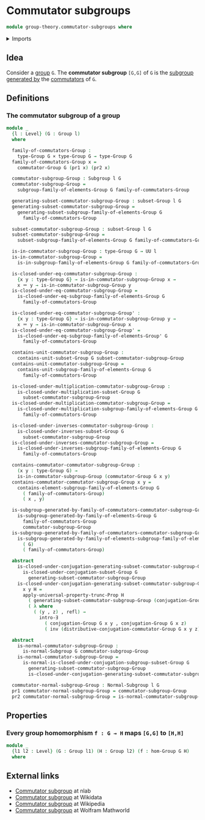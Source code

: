 # Commutator subgroups

```agda
module group-theory.commutator-subgroups where
```

<details><summary>Imports</summary>

```agda
open import foundation.cartesian-product-types
open import foundation.dependent-pair-types
open import foundation.existential-quantification
open import foundation.identity-types
open import foundation.propositional-truncations
open import foundation.universe-levels

open import group-theory.commutators-of-elements-groups
open import group-theory.conjugation
open import group-theory.groups
open import group-theory.homomorphisms-groups
open import group-theory.normal-subgroups
open import group-theory.subgroups
open import group-theory.subgroups-generated-by-families-of-elements-groups
open import group-theory.subgroups-generated-by-subsets-groups
open import group-theory.subsets-groups
```

</details>

## Idea

Consider a [group](group-theory.groups.md) `G`. The **commutator subgroup**
`[G,G]` of `G` is the
[subgroup generated by](group-theory.subgroups-generated-by-subsets-groups.md)
the [commutators](group-theory.commutators-of-elements-groups.md) of `G`.

## Definitions

### The commutator subgroup of a group

```agda
module _
  {l : Level} (G : Group l)
  where

  family-of-commutators-Group :
    type-Group G × type-Group G → type-Group G
  family-of-commutators-Group x =
    commutator-Group G (pr1 x) (pr2 x)

  commutator-subgroup-Group : Subgroup l G
  commutator-subgroup-Group =
    subgroup-family-of-elements-Group G family-of-commutators-Group

  generating-subset-commutator-subgroup-Group : subset-Group l G
  generating-subset-commutator-subgroup-Group =
    generating-subset-subgroup-family-of-elements-Group G
      family-of-commutators-Group

  subset-commutator-subgroup-Group : subset-Group l G
  subset-commutator-subgroup-Group =
    subset-subgroup-family-of-elements-Group G family-of-commutators-Group

  is-in-commutator-subgroup-Group : type-Group G → UU l
  is-in-commutator-subgroup-Group =
    is-in-subgroup-family-of-elements-Group G family-of-commutators-Group

  is-closed-under-eq-commutator-subgroup-Group :
    {x y : type-Group G} → is-in-commutator-subgroup-Group x →
    x ＝ y → is-in-commutator-subgroup-Group y
  is-closed-under-eq-commutator-subgroup-Group =
    is-closed-under-eq-subgroup-family-of-elements-Group G
      family-of-commutators-Group

  is-closed-under-eq-commutator-subgroup-Group' :
    {x y : type-Group G} → is-in-commutator-subgroup-Group y →
    x ＝ y → is-in-commutator-subgroup-Group x
  is-closed-under-eq-commutator-subgroup-Group' =
    is-closed-under-eq-subgroup-family-of-elements-Group' G
      family-of-commutators-Group

  contains-unit-commutator-subgroup-Group :
    contains-unit-subset-Group G subset-commutator-subgroup-Group
  contains-unit-commutator-subgroup-Group =
    contains-unit-subgroup-family-of-elements-Group G
      family-of-commutators-Group

  is-closed-under-multiplication-commutator-subgroup-Group :
    is-closed-under-multiplication-subset-Group G
      subset-commutator-subgroup-Group
  is-closed-under-multiplication-commutator-subgroup-Group =
    is-closed-under-multiplication-subgroup-family-of-elements-Group G
      family-of-commutators-Group

  is-closed-under-inverses-commutator-subgroup-Group :
    is-closed-under-inverses-subset-Group G
      subset-commutator-subgroup-Group
  is-closed-under-inverses-commutator-subgroup-Group =
    is-closed-under-inverses-subgroup-family-of-elements-Group G
      family-of-commutators-Group

  contains-commutator-commutator-subgroup-Group :
    (x y : type-Group G) →
    is-in-commutator-subgroup-Group (commutator-Group G x y)
  contains-commutator-commutator-subgroup-Group x y =
    contains-element-subgroup-family-of-elements-Group G
      ( family-of-commutators-Group)
      ( x , y)

  is-subgroup-generated-by-family-of-commutators-commutator-subgroup-Group :
    is-subgroup-generated-by-family-of-elements-Group G
      family-of-commutators-Group
      commutator-subgroup-Group
  is-subgroup-generated-by-family-of-commutators-commutator-subgroup-Group =
    is-subgroup-generated-by-family-of-elements-subgroup-family-of-elements-Group
      ( G)
      ( family-of-commutators-Group)

  abstract
    is-closed-under-conjugation-generating-subset-commutator-subgroup-Group :
      is-closed-under-conjugation-subset-Group G
        generating-subset-commutator-subgroup-Group
    is-closed-under-conjugation-generating-subset-commutator-subgroup-Group
      x y H =
      apply-universal-property-trunc-Prop H
        ( generating-subset-commutator-subgroup-Group (conjugation-Group G x y))
        ( λ where
          ( (y , z) , refl) →
            intro-∃
              ( conjugation-Group G x y , conjugation-Group G x z)
              ( inv (distributive-conjugation-commutator-Group G x y z)))

  abstract
    is-normal-commutator-subgroup-Group :
      is-normal-Subgroup G commutator-subgroup-Group
    is-normal-commutator-subgroup-Group =
      is-normal-is-closed-under-conjugation-subgroup-subset-Group G
        generating-subset-commutator-subgroup-Group
        is-closed-under-conjugation-generating-subset-commutator-subgroup-Group

  commutator-normal-subgroup-Group : Normal-Subgroup l G
  pr1 commutator-normal-subgroup-Group = commutator-subgroup-Group
  pr2 commutator-normal-subgroup-Group = is-normal-commutator-subgroup-Group
```

## Properties

### Every group homomorphism `f : G → H` maps `[G,G]` to `[H,H]`

```agda
module _
  {l1 l2 : Level} (G : Group l1) (H : Group l2) (f : hom-Group G H)
  where
```

## External links

- [Commutator subgroup](https://ncatlab.org/nlab/show/commutator%20subgroup) at
  nlab
- [Commutator subgroup](https://www.wikidata.org/wiki/Q522216) at Wikidata
- [Commutator subgroup](https://en.wikipedia.org/wiki/Commutator_subgroup) at
  Wikipedia
- [Commutator subgroup](https://mathworld.wolfram.com/CommutatorSubgroup.html)
  at Wolfram Mathworld
